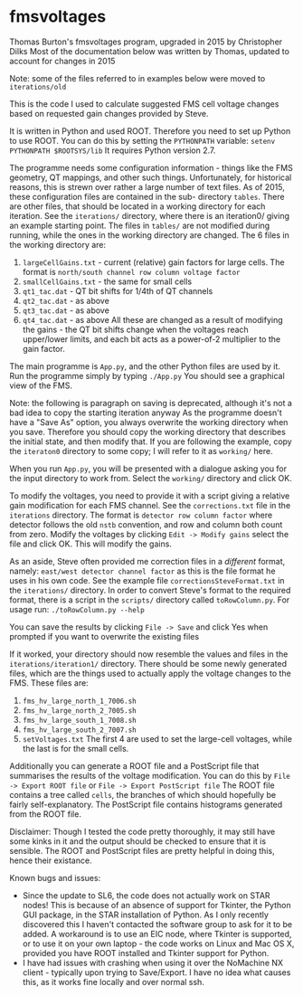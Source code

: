 fmsvoltages
===========

Thomas Burton's fmsvoltages program, upgraded in 2015 by Christopher Dilks
Most of the documentation below was written by Thomas, updated to account
for changes in 2015

Note: some of the files referred to in examples below were moved to 
`iterations/old`

This is the code I used to calculate suggested FMS cell voltage changes
based on requested gain changes provided by Steve.

It is written in Python and used ROOT. Therefore you need to set up
Python to use ROOT. You can do this by setting the `PYTHONPATH` variable:
 `setenv PYTHONPATH $ROOTSYS/lib`
It requires Python version 2.7.

The programme needs some configuration information - things like the
FMS geometry, QT mappings, and other such things. Unfortunately, for
historical reasons, this is strewn over rather a large number of text
files. As of 2015, these configuration files are contained in the sub-
directory `tables`. There are other files, that should be located in a working
directory for each iteration. See the `iterations/` directory, where there
is an iteration0/ giving an example starting point. The files in `tables/`
are not modified during running, while the ones in the working directory
are changed. The 6 files in the working directory are:
1. `largeCellGains.txt` - current (relative) gain factors for large cells.
   The format is
    `north/south channel row column voltage factor`
2. `smallCellGains.txt` - the same for small cells
3. `qt1_tac.dat` - QT bit shifts for 1/4th of QT channels
4. `qt2_tac.dat` - as above
5. `qt3_tac.dat` - as above
6. `qt4_tac.dat` - as above
All these are changed as a result of modifying the gains - the QT bit
shifts change when the voltages reach upper/lower limits, and each bit
acts as a power-of-2 multiplier to the gain factor.

The main programme is `App.py`, and the other Python files are used by it.
Run the programme simply by typing
 `./App.py`
You should see a graphical view of the FMS.

Note: the following is paragraph on saving is deprecated, although it's
not a bad idea to copy the starting iteration anyway
As the programme doesn't have a "Save As" option, you always overwrite
the working directory when you save. Therefore you should copy the
working directory that describes the initial state, and then modify
that. If you are following the example, copy the `iteraton0` directory to
some copy; I will refer to it as `working/` here.

When you run `App.py`, you will be presented with a dialogue asking you
for the input directory to work from. Select the `working/` directory and
click OK.

To modify the voltages, you need to provide it with a script giving a
relative gain modification for each FMS channel. See the `corrections.txt`
file in the `iterations` directory. The format is
 `detector row column factor`
where detector follows the old `nstb` convention, and row and column
both count from zero.
Modify the voltages by clicking
 `Edit -> Modify gains`
select the file and click OK. This will modify the gains.

As an aside, Steve often provided me correction files in a *different*
format, namely:
 `east/west detector channel factor`
as this is the file format he uses in his own code. See the example file
`correctionsSteveFormat.txt` in the `iterations/` directory.
In order to convert Steve's format to the required format, there is a
script in the `scripts/` directory called `toRowColumn.py`. For usage run:
 `./toRowColumn.py --help`

You can save the results by clicking
 `File -> Save`
and click Yes when prompted if you want to overwrite the existing files

If it worked, your directory should now resemble the values and files in
the `iterations/iteration1/` directory. There should be some newly generated files,
which are the things used to actually apply the voltage changes to the
FMS. These files are:
1. `fms_hv_large_north_1_7006.sh`
2. `fms_hv_large_north_2_7005.sh`
3. `fms_hv_large_south_1_7008.sh`
4. `fms_hv_large_south_2_7007.sh`
5. `setVoltages.txt`
The first 4 are used to set the large-cell voltages, while the last is
for the small cells.

Additionally you can generate a ROOT file and a PostScript file that
summarises the results of the voltage modification. You can do this by
 `File -> Export ROOT file`
or
 `File -> Export PostScript file`
The ROOT file contains a tree called `cells`, the branches of which
should hopefully be fairly self-explanatory.
The PostScript file contains histograms generated from the ROOT file.

Disclaimer:
Though I tested the code pretty thoroughly, it may still have some kinks
in it and the output should be checked to ensure that it is sensible.
The ROOT and PostScript files are pretty helpful in doing this, hence
their existance.

Known bugs and issues:
 - Since the update to SL6, the code does not actually work on STAR
   nodes! This is because of an absence of support for Tkinter, the
   Python GUI package, in the STAR installation of Python. As I only
   recently discovered this I haven't contacted the software group to
   ask for it to be added. A workaround is to use an EIC node, where
   Tkinter is supported, or to use it on your own laptop - the code
   works on Linux and Mac OS X, provided you have ROOT installed and
   Tkinter support for Python.
 - I have had issues with crashing when using it over the NoMachine NX
   client - typically upon trying to Save/Export. I have no idea what
   causes this, as it works fine locally and over normal ssh.

